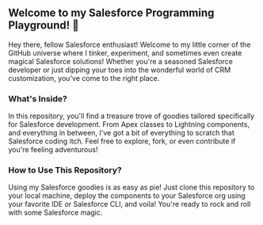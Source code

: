 ## Welcome to my Salesforce Programming Playground! 🚀
Hey there, fellow Salesforce enthusiast! Welcome to my little corner of the GitHub universe where I tinker, experiment, and sometimes even create magical Salesforce solutions! Whether you're a seasoned Salesforce developer or just dipping your toes into the wonderful world of CRM customization, you've come to the right place.

### What's Inside?
In this repository, you'll find a treasure trove of goodies tailored specifically for Salesforce development. From Apex classes to Lightning components, and everything in between, I've got a bit of everything to scratch that Salesforce coding itch. Feel free to explore, fork, or even contribute if you're feeling adventurous!

### How to Use This Repository?
Using my Salesforce goodies is as easy as pie! Just clone this repository to your local machine, deploy the components to your Salesforce org using your favorite IDE or Salesforce CLI, and voila! You're ready to rock and roll with some Salesforce magic. 
